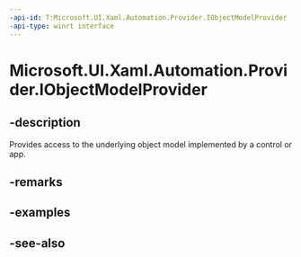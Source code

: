 ```yaml
---
-api-id: T:Microsoft.UI.Xaml.Automation.Provider.IObjectModelProvider
-api-type: winrt interface
---
```


<!-- Interface syntax.
public interface IObjectModelProvider : 
-->

# Microsoft.UI.Xaml.Automation.Provider.IObjectModelProvider

## -description
Provides access to the underlying object model implemented by a control or app.

## -remarks

## -examples

## -see-also
